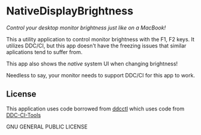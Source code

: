 # NativeDisplayBrightness

*Control your desktop monitor brightness just like on a MacBook!*

This a utility application to control monitor brightness with the F1, F2 keys. It utilizes DDC/CI, but this app doesn't have the freezing issues that similar aplications tend to suffer from.

This app also shows the *native* system UI when changing brightness!

Needless to say, your monitor needs to support DDC/CI for this app to work.

## License

This application uses code borrowed from [ddcctl](https://github.com/kfix/ddcctl) which uses code from [DDC-CI-Tools](https://github.com/jontaylor/DDC-CI-Tools-for-OS-X)

GNU GENERAL PUBLIC LICENSE
